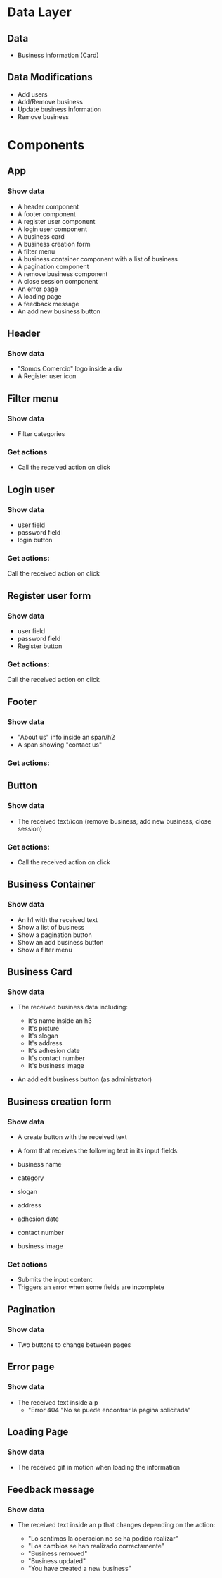 # Data Layer

## Data

- Business information (Card)

## Data Modifications

- Add users
- Add/Remove business
- Update business information
- Remove business

# Components

## App

### Show data

- A header component
- A footer component
- A register user component
- A login user component
- A business card
- A business creation form
- A filter menu
- A business container component with a list of business
- A pagination component
- A remove business component
- A close session component
- An error page
- A loading page
- A feedback message
- An add new business button

## Header

### Show data

- "Somos Comercio" logo inside a div
- A Register user icon

## Filter menu

### Show data

- Filter categories

### Get actions

- Call the received action on click

## Login user

### Show data

- user field
- password field
- login button

### Get actions:

Call the received action on click

## Register user form

### Show data

- user field
- password field
- Register button

### Get actions:

Call the received action on click

## Footer

### Show data

- "About us" info inside an span/h2
- A span showing "contact us"

### Get actions:

## Button

### Show data

- The received text/icon (remove business, add new business, close session)

### Get actions:

- Call the received action on click

## Business Container

### Show data

- An h1 with the received text
- Show a list of business
- Show a pagination button
- Show an add business button
- Show a filter menu

## Business Card

### Show data

- The received business data including:

  - It's name inside an h3
  - It's picture
  - It's slogan
  - It's address
  - It's adhesion date
  - It's contact number
  - It's business image

- An add edit business button (as administrator)

## Business creation form

### Show data

- A create button with the received text
- A form that receives the following text in its input fields:

- business name
- category
- slogan
- address
- adhesion date
- contact number
- business image

### Get actions

- Submits the input content
- Triggers an error when some fields are incomplete

## Pagination

### Show data

- Two buttons to change between pages

## Error page

### Show data

- The received text inside a p
  - "Error 404 "No se puede encontrar la pagina solicitada"

## Loading Page

### Show data

- The received gif in motion when loading the information

## Feedback message

### Show data

- The received text inside an p that changes depending on the action:

  - "Lo sentimos la operacion no se ha podido realizar"
  - "Los cambios se han realizado correctamente"
  - "Business removed"
  - "Business updated"
  - "You have created a new business"
